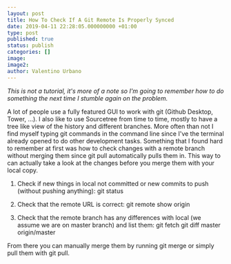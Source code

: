 ```yaml
---
layout: post
title: How To Check If A Git Remote Is Properly Synced
date: 2019-04-11 22:28:05.000000000 +01:00
type: post
published: true
status: publish
categories: []
image:
image2:
author: Valentino Urbano
---
```

<!-- #Check if a git remote is synced -->

_This is not a tutorial, it's more of a note so I'm going to remember how to do something the next time I stumble again on the problem._

A lot of people use a fully featured GUI to work with git (Github Desktop, Tower, ...). I also like to use Sourcetree from time to time, mostly to have a tree like view of the history and different branches. More often than not I find myself typing git commands in the command line since I've the terminal already opened to do other development tasks. Something that I found hard to remember at first was how to check changes with a remote branch without merging them since git pull automatically pulls them in. This way to can actually take a look at the changes before you merge them with your local copy.

1. Check if new things in local not committed or new commits to push (without pushing anything):
   git status

2. Check that the remote URL is correct:
   git remote show origin

3. Check that the remote branch has any differences with local (we assume we are on master branch) and list them:
   git fetch
   git diff master origin/master

From there you can manually merge them by running git merge or simply pull them with git pull.
